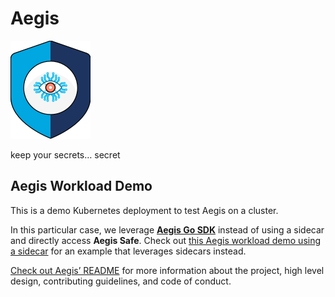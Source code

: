 # Aegis

![Aegis](assets/aegis-icon.png "Aegis")

keep your secrets… secret

## Aegis Workload Demo

This is a demo Kubernetes deployment to test Aegis on a cluster.

In this particular case, we leverage [**Aegis Go SDK**][aegis-sdk-go] instead 
of using a sidecar and directly access **Aegis Safe**. 
Check out [this Aegis workload demo using a sidecar][aegis-demo-sidecar] for an
example that leverages sidecars instead.

[aegis-sdk-go]: https://github.com/zerotohero-dev/aegis-sdk-go
[aegis-demo-sidecar]: https://github.com/zerotohero-dev/aegis-workload-demo-using-sidecar

[Check out Aegis’ README][aegis-readme] for more information about the project,
high level design, contributing guidelines, and code of conduct.

[aegis]: https://github.com/zerotohero-dev/aegis "Aegis"
[aegis-readme]: https://github.com/zerotohero-dev/aegis/blob/main/README.md "Aegis README"
